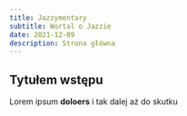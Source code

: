 ```yaml
---
title: Jazzymentary
subtitle: Wortal o Jazzie
date: 2021-12-09
description: Strona główna
---
```

## Tytułem wstępu ##
 Lorem ipsum __doloers__ i tak dalej aż do skutku